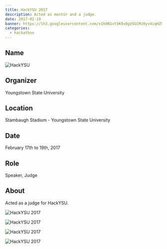 ```yaml
---
title: HackYSU 2017
description: Acted as mentor and a judge.
date: 2017-02-19
banner: https://lh3.googleusercontent.com/x1h9N1xtSK9x0gVSGCMz0yv4iqHZhbxr_ji2N4LlAt0EaQg-2VzDvaqqeW9QUt2jLy2jMpMe2PCCnNpBPUMvQ3rRxc0UJnEXLYjUKaDgvqFmAkXlimv3dgq9JMx0kATdKHqNPtrku4ro4wqvsIZmW5fJeVEzwnNgCwt_g12nR1dZyy30LD7BHxAlBJUnrR-Ia7J9MWrpAJHvqAiKdNR1tjBRTc26IH2vvq9zj0jg56bKJx8bVQaaivnOcb9QQTC-KW9Mq33HSFzxudibdnU2WvPK9_E3n2BWLuXqLOIKa_GYym8RNtvHI8e1MwjuztrlhrF9GCTaY_18Mhbad5_MFKPRterJsl5cwDm1lzuvZjWwbL0076amHepIMF-2QOK1GWMSei5ZkMwBmbG8bF1i-pqIqS47EwUDO3L9SlVcwqIjP-sPUvNCFnGIj2wZvcIqKYCo_j_wfTPZIUpguYZheqAofwtxbEeNcDH5Q3FvYh1bRiL4tteUW1uJ7kSjAw3cRI80asYJu7RSBTgLq-60V0LwnpqQafhCs5FRmnmDcL8tEPXhSSveRKiXNDAgkNFjhgwyfvDBWDYAIyt6ZgW7aRl2d9CE0A2V0VbyMkUzPcg_B5Zg0_UEE7C9NQj5BghX=w519-h447-no
categories:
  - hackathon
---
```


## Name

![HackYSU](https://hackysu.com/)

## Organizer

Youngstown State University

## Location

Stambaugh Stadium - Youngstown State University

## Date

February 17th to 19th, 2017

## Role

Speaker, Judge

## About

Acted as a judge for HackYSU.

![HackYSU 2017](https://lh3.googleusercontent.com/6cOXjuhtzvWcRzMo2YvzV42LH0aaG6HOKlqC2IuR3L7FpoFl7I7p39YEAAbXXXYMzBYAsq4wU6jEN2lvVcv40eg_H6oypoT5-xuO_L5tAkckXk6KIy4Oui9Z8J6bMTnWWM3-aSq71vTgJ7WTEho7rUU_ykjcuEW_EjY88HNU-nXZJ7JW8gXkf-1HU0vmec2O8fALKKGd6vdlK9MXxKxfLPvfRd80jTFN9blpotX7iSa73ifjeAwsajhLZ2vst5fza1GfCsO7PlCwgL79vhd7QHlCA5969yo1S169szCZfSpxHVaJs4Y6LL2h-6R6gysELWRT7DjDJbA3zLXj4zWo6nVZ0UrnaFVi3jOsdGdryJHUraAVwOEOT_C_xzQRrB8ClcPWFREQv2deiQfoNypE0-w4_cxSaFva9IcaJZpfi__9DbHGmayT1fouAXpXUzrjXys56Scn6F3vs_HVgZBazLuvqGPNnz8oU8B50AJNIqtiLWdX-zMylw4eBP3yQ7EU0x6JS01npeVjx0mkCWOiTVBTzaZNwYLYtF_44UczxAuyiZO--fmTExWeVGfRfEvGlXiI4wvEBR3AEMC8xLsy9K49J9l6WFbLeMr__uwoM1J3qx4NB-2-ehAs2kl_PPqu=w518-h920-no)

![HackYSU 2017](https://lh3.googleusercontent.com/O90XMU-GTrZbRYwjGt9g09f6F2HT3HUH9yiSLw_zsxSoDIwOut3WC4mGgyO2TAvmCS7sVMjarra4t6HRIzsVHoNv4GX_dLufxuI2M_uM4Dohhu-s2JxaN8tgYwa37gc2yYkTZz4U5YZdw5Pld7TdV6Mfti4_NCNIhDNy8Ofoagc1JB_2xZ8RxG_3cG_CRBNfb49Lf39cOlj653L0T64sz12u3oZnS4_0Qc3VAUE_qSlxXy_-uNoRXkcwJP8bFM8LqS0fJCdinE4hXuY670e0PJJVHNjrTgcRu_EmYKXZV8Ta3UARKfvyyz2wCCVbAtUQ7w6nFbngXloV0S6tkmxCSNVvBxnSVvRV1p5eHagK_5Vh_Ye-YD5JK2sZ7jmblWPjO2iDXTC-w2DDyTOIkt_WWbDobt5lNGqmDtP-DUMhPHCVtrXM-guto-gKGZ7NdXVuktJGnFhDKkqhUKNOBUBGikMZDEh40DwwK1-HIN4f7vUCIBKeiv5cVnZRJqi3m5XNJsLvb3UamM2O6yFvAjLzrcCdBZoYJeZ-PnRKT1nbW_Ehgr34xZBUmugWMly_dWJuo2TxOONYB8ZwFLEYE42ZilmcQ-XMAWteuSCWW0K4vugxAyE1srnmd6iknd9HRdeq=w518-h920-no)

![HackYSU 2017](https://lh3.googleusercontent.com/5ME86iVqHoHT1dpNbBioN0E6tpX3iJBRAaG7TmrZuaenTfxEuHyMh70CCRJFFMPsm_tgVQVHPjR6E7gr0ZXKhfc3Ds-SXGUVV2MvVvE8brOhDLPspg5jD-rYC9REagZpCLzQsRMtf1BoCIBuEi78_e929-1yHepPo_QWOsdrFMoAiTIIxr2ToUeXLDbmsB_YLkKLI2jeSQYY0ZYc_OT-EqY7UGjsZe58gkVSvsYuPJ2epV6_ZtMqdZzk4i5_pwczrFFqD_2HbRPFcf570a6bFSi-IXTE_FmziWVCwxYaP_PfPxZT04sjlHb9xjwNm6v9Afb637ozDrxp17044hbmb3ShrAkCFM6yTE_yv9mnzU4Im_Iv50S_SEhINsNFOEBKG4XDCSL72DenGUET3BCQRb-Oz3H9t9cHEycyah6NL_fZQxXMMPMr01HccqOelHxNuRORvuPdxdaT9fsqq4fUWvR58XS5bguPqLo3WrZpiRxg4eBUUoZfuGC9WbvApYljGh_jgZet7GCKb6yVW7ix_6GdcHtFtEaOqPYGm7zZU95eRi8Na2sa8L9d-QnFpdFi48vqdiWaRjIO8aaUVWGZuzcBv8lS1ciuV4H5mxA_EV6v9-7DOuD-aCviifgt_R2c=w518-h920-no)

![HackYSU 2017](https://lh3.googleusercontent.com/iUkXyKKa-H4MTidEMbKZt-S541i5XSDy3fmw61wNv8AK-_JzX7rm_99D5EFUfzYmj315bEUso3e58ch558aP8hlcLLqhyk221Z4eYpqKBWEiB5tKc7OhMh46UMHNBemNqtRF8Njqq7n7aykvlQhBfuly-TT9nqW2Up-iKQYocD3n_uMvDRAje1AragyDzb81cxZJb8LxnAKR6_791ReOoE-a0NXYhJg1OQQMIYlvc8H41f6gECu5llldAz0rkqCoxXL_qBhb0sEyDKPBTnWmZxZHajkybdvam8NMAazvjO8cUOOombW6_mTng4VY0mJnyya7GJ3FdtKwwFoFSSFF_7VRtYFXfyGaR5SIEKVvBRysL5xJoCQBhQw2lRyHCQjOLwISE_-_42LSMnmYG5lbjhEXsaY4qkxCjkm4LGkwC7VcHWx8zEvdYOb9zX3qZmBfFq6aGvtnYdpfV3pIYiLTuQKtWrx_HMr_HaQCZ8SL7A146LZSOTm_TFKzuBBPGGlFvoIsgJAvHMIX9z2FrVEEvXfWz5rupbSZQ4wDhZIk8VNonNgtXwSVgz5bA8oKBFGXuFp5g5v-VmRBN-LeOlFWPi6iX12M330uY_RZBovoh98m_wmDhC-X_-g5pfQJVg8O=w450-h601-no)
